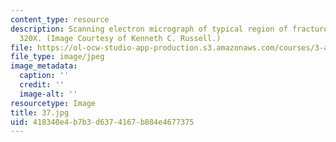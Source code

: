 ```yaml
---
content_type: resource
description: Scanning electron micrograph of typical region of fracture surface. Magnified
  320X. (Image Courtesy of Kenneth C. Russell.)
file: https://ol-ocw-studio-app-production.s3.amazonaws.com/courses/3-a27-case-studies-in-forensic-metallurgy-fall-2007/418340e4b7b3d6374167b884e4677375_37.jpg
file_type: image/jpeg
image_metadata:
  caption: ''
  credit: ''
  image-alt: ''
resourcetype: Image
title: 37.jpg
uid: 418340e4-b7b3-d637-4167-b884e4677375
---
```


